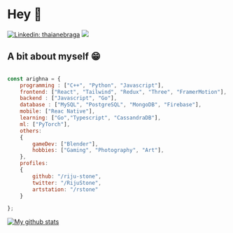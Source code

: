 # Hey :wave:

[![Linkedin: thaianebraga](https://img.shields.io/badge/-arighna-blue?style=flat-square&logo=Linkedin&logoColor=white&link=https://www.linkedin.com/in/arighna-chakraborty-509539113/)](https://www.linkedin.com/in/arighna-chakraborty-509539113/)
![](https://visitor-badge.glitch.me/badge?page_id=riju-stone.riju-stone)

## A bit about myself 😁

```javascript

const arighna = {
    programming : ["C++", "Python", "Javascript"],
    frontend: ["React", "Tailwind", "Redux", "Three", "FramerMotion"],
    backend : ["Javascript", "Go"],
    database : ["MySQL", "PostgreSQL", "MongoDB", "Firebase"],
    mobile: ["Reac Native"],
    learning: ["Go","Typescript", "CassandraDB"],
    ml: ["PyTorch"],
    others:
    {
        gameDev: ["Blender"],
        hobbies: ["Gaming", "Photography", "Art"],
    },
    profiles:
    {
        github: "/riju-stone",
        twitter: "/RijuStone",
        artstation: "/rstone"
    }

};
```
[![My github stats](https://github-readme-stats.vercel.app/api?username=riju-stone)](https://github.com/anuraghazra/github-readme-stats)
